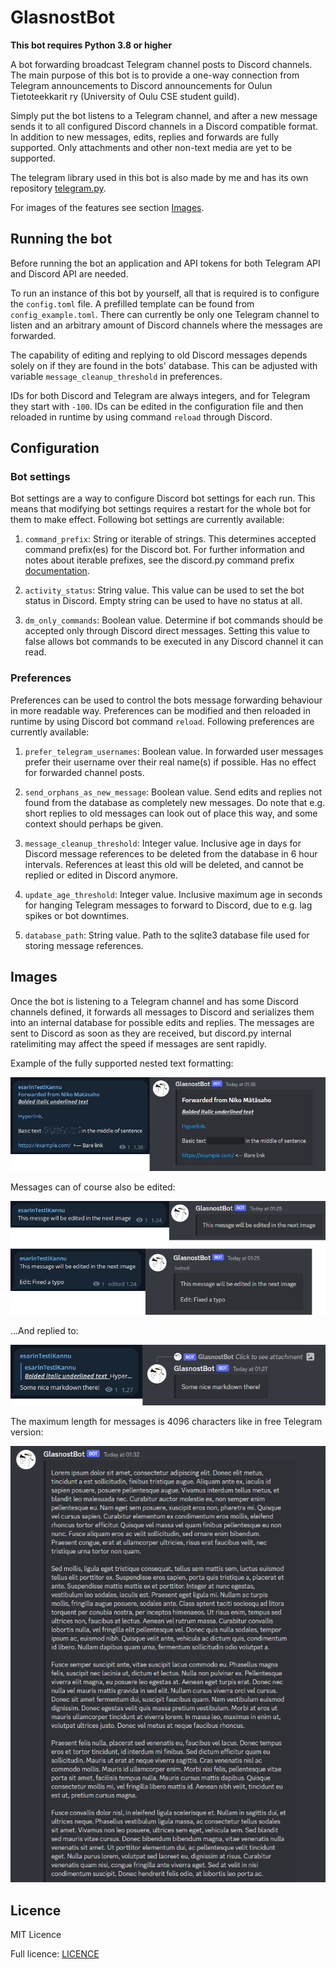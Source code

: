 # GlasnostBot

**This bot requires Python 3.8 or higher**

A bot forwarding broadcast Telegram channel posts to Discord channels. The main purpose of this bot is to provide a
one-way connection from Telegram announcements to Discord announcements for Oulun Tietoteekkarit ry 
(University of Oulu CSE student guild).

Simply put the bot listens to a Telegram channel, and after a new message sends it to all configured Discord channels in 
a Discord compatible format. In addition to new messages, edits, replies and forwards are fully supported. 
Only attachments and other non-text media are yet to be supported.

The telegram library used in this bot is also made by me and has its own repository 
[telegram.py](https://github.com/Visperi/telegram.py).

For images of the features see section [Images](#Images).

## Running the bot

Before running the bot an application and API tokens for both Telegram API and Discord API are needed.

To run an instance of this bot by yourself, all that is required is to configure the `config.toml` file. 
A prefilled template can be found from `config_example.toml`. There can currently be only one Telegram channel to listen
and an arbitrary amount of Discord channels where the 
messages are forwarded.

The capability of editing and replying to old Discord messages depends solely on if they are found in the bots' 
database. This can be adjusted with variable `message_cleanup_threshold` in preferences.

IDs for both Discord and Telegram are always integers, and for Telegram they start with `-100`. 
IDs can be edited in the configuration file and then reloaded in runtime by using command `reload` through Discord.

## Configuration

### Bot settings

Bot settings are a way to configure Discord bot settings for each run. This means that modifying bot settings requires 
a restart for the whole bot for them to make effect. Following bot settings are currently available:

1. `command_prefix`: String or iterable of strings. This determines accepted command prefix(es) for the Discord bot. 
For further information and notes about iterable prefixes, see the discord.py command prefix
[documentation](https://discordpy.readthedocs.io/en/stable/ext/commands/api.html?highlight=prefix#discord.ext.commands.Bot.command_prefix).

2. `activity_status`: String value. This value can be used to set the bot status in Discord. Empty string can be used 
to have no status at all.

3. `dm_only_commands`: Boolean value. Determine if bot commands should be accepted only through Discord direct messages.
Setting this value to false allows bot commands to be executed in any Discord channel it can read.

### Preferences

Preferences can be used to control the bots message forwarding behaviour in more readable way. Preferences can be 
modified and then reloaded in runtime by using Discord bot command `reload`. 
Following preferences are currently available:

1. `prefer_telegram_usernames`: Boolean value. In forwarded user messages prefer their username over their real name(s)
if possible. Has no effect for forwarded channel posts.

2. `send_orphans_as_new_message`: Boolean value. Send edits and replies not found from the database as completely new 
messages. Do note that e.g. short replies to old messages can look out of place this way, and some context should 
perhaps be given.

3. `message_cleanup_threshold`: Integer value. Inclusive age in days for Discord message references to be deleted from 
the database in 6 hour intervals. References at least this old will be deleted, and cannot be replied or edited in 
Discord anymore.

4. `update_age_threshold`: Integer value. Inclusive maximum age in seconds for hanging Telegram messages to forward to 
Discord, due to e.g. lag spikes or bot downtimes.

5. `database_path`: String value. Path to the sqlite3 database file used for storing message references.

## Images

Once the bot is listening to a Telegram channel and has some Discord channels defined, it forwards all messages to 
Discord and serializes them into an internal database for possible edits and replies. The messages are sent to Discord 
as soon as they are received, but discord.py internal ratelimiting may affect the speed if messages are sent rapidly.

Example of the fully supported nested text formatting:

![Basic markdown example](img/basic_example.png)

Messages can of course also be edited:

![Edit example](img/edit_example.png)

...And replied to:

![Reply example](img/reply_example.png)

The maximum length for messages is 4096 characters like in free Telegram version:

![Lorem ipsum](img/lorem_ipsum.PNG)

## Licence

MIT Licence

Full licence: [LICENCE](LICENCE)

